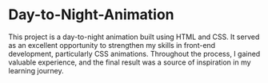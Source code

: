 # Day-to-Night-Animation
This project is a day-to-night animation built using HTML and CSS. It served as an excellent opportunity to strengthen my skills in front-end development, particularly CSS animations. Throughout the process, I gained valuable experience, and the final result was a source of inspiration in my learning journey.
